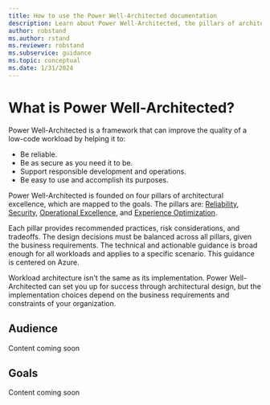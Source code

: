 ```yaml
---
title: How to use the Power Well-Architected documentation
description: Learn about Power Well-Architected, the pillars of architectural excellence, and how the documentation is organized.
author: robstand
ms.author: rstand
ms.reviewer: robstand
ms.subservice: guidance
ms.topic: conceptual
ms.date: 1/31/2024
---
```


# What is Power Well-Architected?

Power Well-Architected is a framework that can improve the quality of a low-code workload by helping it to:

- Be reliable.
- Be as secure as you need it to be.
- Support responsible development and operations.
- Be easy to use and accomplish its purposes.

Power Well-Architected is founded on four pillars of architectural excellence, which are mapped to the goals. The pillars are: [Reliability](./reliability/index.yml), [Security](./security/index.yml), [Operational Excellence](./operational-excellence/index.yml), and [Experience Optimization](./experience-optimization/index.yml).

Each pillar provides recommended practices, risk considerations, and tradeoffs. The design decisions must be balanced across all pillars, given the business requirements. The technical and actionable guidance is broad enough for all workloads and applies to a specific scenario. This guidance is centered on Azure.

Workload architecture isn't the same as its implementation. Power Well-Architected can set you up for success through architectural design, but the implementation choices depend on the business requirements and constraints of your organization.

## Audience
Content coming soon

## Goals
Content coming soon